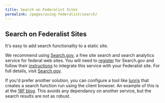 ```yaml
---
title: Search on Federalist Sites
permalink: /pages/using-federalist/search/
---
```

## Search on Federalist Sites

It's easy to add search functionality to a static site.

We recommend using [Search.gov][], a free site search and search analytics service for federal web sites. You will need to [register](https://search.usa.gov/signup) for Search.gov and follow their [instructions](https://search.gov/blog/go-live.html) to integrate this service with your Federalist site. For full details, visit [Search.gov][]. 

If you'd prefer another solution, you can configure a tool like [lunrjs](https://lunrjs.com/) that creates a search function run using the client browser. An example of this is at the [18F blog](https://18f.gsa.gov/blog/). This avoids any dependancy on another service, but the search results are not as robust.

[Search.gov]: https://search.gov/
